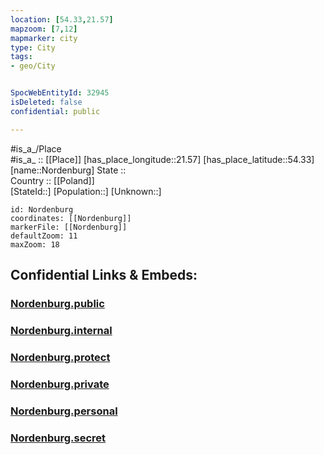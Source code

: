 ```yaml
---
location: [54.33,21.57] 
mapzoom: [7,12] 
mapmarker: city 
type: City
tags:
- geo/City


SpocWebEntityId: 32945
isDeleted: false
confidential: public

---
```

#is_a_/Place  
#is_a_ :: [[Place]] 
[has_place_longitude::21.57] 
[has_place_latitude::54.33] 
[name::Nordenburg] 
State ::  
Country :: [[Poland]]  
[StateId::] 
[Population::] 
[Unknown::] 


```leaflet
id: Nordenburg
coordinates: [[Nordenburg]] 
markerFile: [[Nordenburg]] 
defaultZoom: 11 
maxZoom: 18
```


## Confidential Links & Embeds: 

### [Nordenburg.public](/_public/\Earth\Continent\Europe\Europe~East\Poland\Provinces~Poland\Warmian-Masurian\CityNordenburg.public.md) 

### [Nordenburg.internal](/_internal/\Earth\Continent\Europe\Europe~East\Poland\Provinces~Poland\Warmian-Masurian\CityNordenburg.internal.md) 

### [Nordenburg.protect](/_protect/\Earth\Continent\Europe\Europe~East\Poland\Provinces~Poland\Warmian-Masurian\CityNordenburg.protect.md) 

### [Nordenburg.private](/_private/\Earth\Continent\Europe\Europe~East\Poland\Provinces~Poland\Warmian-Masurian\CityNordenburg.private.md) 

### [Nordenburg.personal](/_personal/\Earth\Continent\Europe\Europe~East\Poland\Provinces~Poland\Warmian-Masurian\CityNordenburg.personal.md) 

### [Nordenburg.secret](/_secret/\Earth\Continent\Europe\Europe~East\Poland\Provinces~Poland\Warmian-Masurian\CityNordenburg.secret.md)

